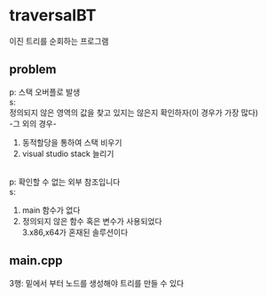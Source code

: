 # traversalBT
이진 트리를 순회하는 프로그램
## problem
p: 스택 오버플로 발생<br>
s:<br>
정의되지 않은 영역의 값을 찾고 있지는 않은지 확인하자(이 경우가 가장 많다)<br>
-그 외의 경우-<br>
1. 동적할당을 통하여 스택 비우기<br>
2. visual studio stack 늘리기<br><br>

p: 확인할 수 없는 외부 참조입니다<br>
s:<br>
1. main 함수가 없다<br>
2. 정의되지 않은 함수 혹은 변수가 사용되었다<br>
3.x86,x64가 혼재된 솔루션이다

## main.cpp
3행: 밑에서 부터 노드를 생성해야 트리를 만들 수 있다

